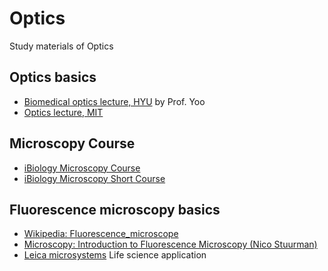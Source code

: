 # Optics
Study materials of Optics

## Optics basics
* [Biomedical optics lecture, HYU](https://www.youtube.com/playlist?list=PLSN_PltQeOyh5muNhwxGJIxdKluaRB-du) by Prof. Yoo
* [Optics lecture, MIT](https://ocw.mit.edu/courses/mechanical-engineering/2-71-optics-spring-2009/)

## Microscopy Course
* [iBiology Microscopy Course](https://www.youtube.com/watch?v=EAdEZzY0R6Y&list=PLQFc-Dxlf4pSHREZvz41xHFSEp65iNkBL)
* [iBiology Microscopy Short Course](https://www.youtube.com/watch?v=4c5ILWQmqRY&list=PLQFc-Dxlf4pSRaEk8Xi9BzS0r8-LYmwRQ)

## Fluorescence microscopy basics
* [Wikipedia: Fluorescence_microscope](https://en.wikipedia.org/wiki/Fluorescence_microscope)
* [Microscopy: Introduction to Fluorescence Microscopy (Nico Stuurman)](https://www.youtube.com/watch?v=AhzhOzgYoqw&start_radio=1&list=RDAhzhOzgYoqw)
* [Leica microsystems](https://www.leica-microsystems.com/applications/life-science/fluorescence/) Life science application
